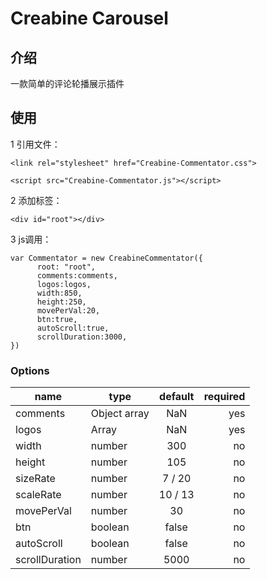 # Creabine Carousel
## 介绍
一款简单的评论轮播展示插件
## 使用
1 引用文件：

`<link rel="stylesheet" href="Creabine-Commentator.css">`

`<script src="Creabine-Commentator.js"></script> `
    
2 添加标签：

`<div id="root"></div>`

3 js调用：

```
var Commentator = new CreabineCommentator({
      root: "root",
      comments:comments,
      logos:logos,
      width:850,
      height:250,
      movePerVal:20,
      btn:true,
      autoScroll:true,
      scrollDuration:3000,
})
```

### Options
| name          | type         | default         | required   |
| --------      | ---------    |:----------:     | ----------:| 
| comments      | Object array | NaN             |  yes       |
| logos         | Array    	   | NaN             |  yes       |
| width         | number 	   | 300             |  no        |
| height        | number       | 105             |  no        |
| sizeRate		| number       | 7 / 20          |  no        |
| scaleRate	    | number       | 10 / 13         |  no        |
| movePerVal	| number       | 30              |  no        |
| btn	    	| boolean      | false           |  no        |
| autoScroll	| boolean      | false           |  no        |
| scrollDuration| number       | 5000            |  no        |